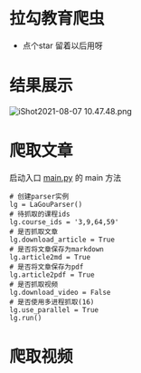 # 拉勾教育爬虫

- 点个star 留着以后用呀

# 结果展示

![iShot2021-08-07 10.47.48.png](https://upload-images.jianshu.io/upload_images/12361519-e373043548281963.png?imageMogr2/auto-orient/strip%7CimageView2/2/w/1240)

# 爬取文章

启动入口 [main.py](main.py) 的 main 方法

```
# 创建parser实例
lg = LaGouParser()
# 待抓取的课程ids
lg.course_ids = '3,9,64,59'
# 是否抓取文章
lg.download_article = True
# 是否将文章保存为markdown
lg.article2md = True
# 是否将文章保存为pdf
lg.article2pdf = True
# 是否抓取视频
lg.download_video = False
# 是否使用多进程抓取(16)
lg.use_parallel = True
lg.run()
```

# 爬取视频

